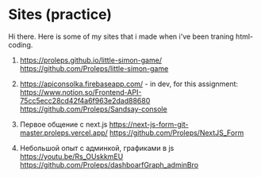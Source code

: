 # Sites (practice)

Hi there. Here is some of my sites that i made when i've been traning html-coding.

1) https://proleps.github.io/little-simon-game/
https://github.com/Proleps/little-simon-game

2) <https://apiconsolka.firebaseapp.com/> - in dev, for this assignment: <https://www.notion.so/Frontend-API-75cc5ecc28cd42f4a6f963e2dad88680>
https://github.com/Proleps/Sandsay-console

3) Первое общение с next.js <https://next-js-form-git-master.proleps.vercel.app/> 
https://github.com/Proleps/NextJS_Form

4) Небольшой опыт с админкой, графиками в js <https://youtu.be/Rs_OUskkmEU>
https://github.com/Proleps/dashboarfGraph_adminBro
